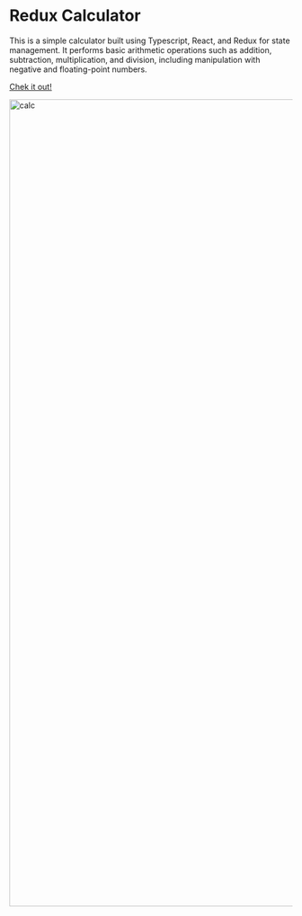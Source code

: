 # Redux Calculator

This is a simple calculator built using Typescript, React, and Redux for state management. It performs basic arithmetic operations such as addition, 
subtraction, multiplication, and division, including manipulation with negative and floating-point numbers. 

<a href="https://uuuuuvika.github.io/calculator-baby/">Chek it out!</a>

<img width="1435" alt="calc" src="https://user-images.githubusercontent.com/47716922/229536435-8d939257-eb75-4cb1-a7a9-d0da5ee66004.png">
